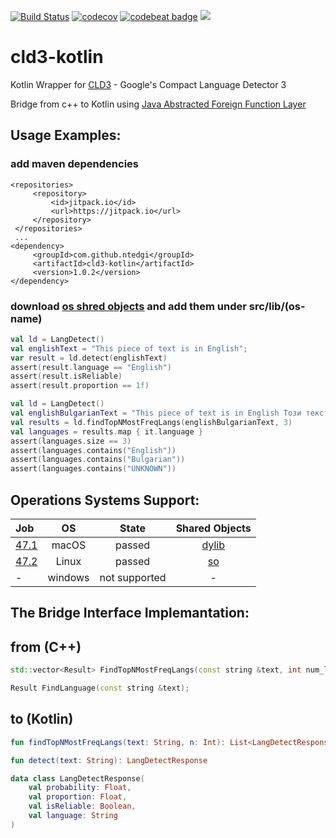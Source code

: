 [![Build Status](https://travis-ci.com/ntedgi/cld3-kotlin.svg?branch=master)](https://travis-ci.com/ntedgi/cld3-kotlin) [![codecov](https://codecov.io/gh/ntedgi/cld3-kotlin/branch/master/graph/badge.svg)](https://codecov.io/gh/ntedgi/cld3-kotlin)
[![codebeat badge](https://codebeat.co/badges/a92dd040-a71c-4644-96a9-daad0aeb9ac4)](https://codebeat.co/projects/github-com-ntedgi-cld3-kotlin-master) [![](https://jitpack.io/v/ntedgi/cld3-kotlin.svg)](https://jitpack.io/#ntedgi/cld3-kotlin)

# cld3-kotlin
Kotlin Wrapper for [CLD3](https://github.com/google/cld3#model) -  Google's Compact Language Detector 3 

Bridge from c++ to Kotlin using [Java Abstracted Foreign Function Layer](https://github.com/jnr/jnr-ffi)


## Usage Examples: 


### add maven dependencies

```maven
<repositories>
     <repository>
         <id>jitpack.io</id>
         <url>https://jitpack.io</url>
     </repository>
 </repositories>
 ...
<dependency>
     <groupId>com.github.ntedgi</groupId>
     <artifactId>cld3-kotlin</artifactId>
     <version>1.0.2</version>
</dependency>

```

### download [os shred objects](https://github.com/ntedgi/cld3-kotlin/tree/master/src/main/lib) and add them under src/lib/(os-name)


```kotlin
val ld = LangDetect()
val englishText = "This piece of text is in English";
var result = ld.detect(englishText)
assert(result.language == "English")
assert(result.isReliable)
assert(result.proportion == 1f)
```


```kotlin
val ld = LangDetect()
val englishBulgarianText = "This piece of text is in English Този текст е на Български";
val results = ld.findTopNMostFreqLangs(englishBulgarianText, 3)
val languages = results.map { it.language }
assert(languages.size == 3)
assert(languages.contains("English"))
assert(languages.contains("Bulgarian"))
assert(languages.contains("UNKNOWN"))
```


## Operations Systems Support:

|Job | OS | State| Shared Objects|
|:------------- | :-------------:| :-------------:| :-------------:|
|[47.1](https://travis-ci.com/ntedgi/cld3-kotlin/builds/114315426)  | macOS | passed| [dylib](https://github.com/ntedgi/cld3-kotlin/tree/master/src/main/lib/osx) 
|[47.2](https://travis-ci.com/ntedgi/cld3-kotlin/builds/114315426)  | Linux | passed|[so](https://github.com/ntedgi/cld3-kotlin/tree/master/src/main/lib/unix) 
| -  | windows |not supported |-|



## The Bridge Interface Implemantation:
 
## from (C++) 
```cpp
std::vector<Result> FindTopNMostFreqLangs(const string &text, int num_langs);
```
```cpp
Result FindLanguage(const string &text);
```

## to (Kotlin)
```kotlin
fun findTopNMostFreqLangs(text: String, n: Int): List<LangDetectResponse> 
```

```kotlin
fun detect(text: String): LangDetectResponse 
```

```kotlin
data class LangDetectResponse(
    val probability: Float,
    val proportion: Float,
    val isReliable: Boolean,
    val language: String
)
```
